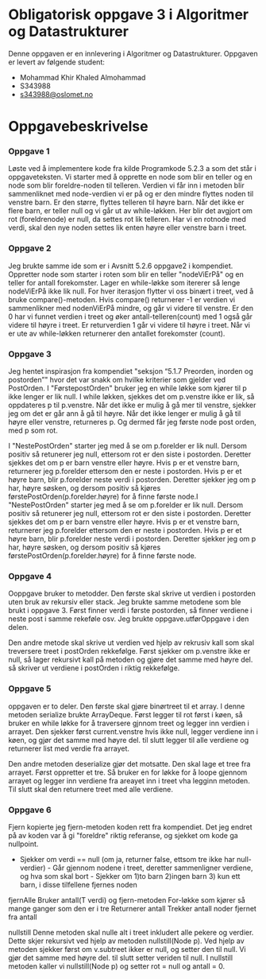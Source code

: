 # Obligatorisk oppgave 3 i Algoritmer og Datastrukturer

Denne oppgaven er en innlevering i Algoritmer og Datastrukturer. 
Oppgaven er levert av følgende student:
* Mohammad Khir Khaled Almohammad
* S343988 
* s343988@oslomet.no


# Oppgavebeskrivelse

### Oppgave 1
Løste ved å implementere kode fra kilde Programkode 5.2.3 a som det står i oppgaveteksten.
Vi starter med å opprette en node som blir en teller og en node som blir foreldre-noden til telleren.
Verdien vi får inn i metoden blir sammenliknet med node-verdien vi
er på og er den mindre flyttes noden til venstre barn. Er den større,
flyttes telleren til høyre barn. Når det ikke er flere barn,
er teller null og vi går ut av while-løkken. Her blir det avgjort om
rot (foreldrenode) er null, da settes rot lik telleren. Har vi en
rotnode med verdi, skal den nye noden settes lik enten høyre eller venstre barn i treet.

### Oppgave 2
Jeg brukte samme ide som er i Avsnitt 5.2.6 oppgave2 i kompendiet.
Oppretter node som starter i roten som blir en teller
"nodeViErPå" og en teller for antall forekomster. Lager en while-løkke
som itererer så lenge nodeViErPå ikke lik null. For hver iterasjon
flytter vi oss binært i treet, ved å bruke compare()-metoden.
Hvis compare() returnerer -1 er verdien vi sammenlikner med nodenViErPå mindre, og går vi videre til venstre. 
Er den 0 har vi funnet verdien i treet og øker antall-telleren(count) med 1 også går videre til høyre i treet. 
Er returverdien 1 går vi videre til høyre i treet.
Når vi er ute av while-løkken returnerer den antallet forekomster (count).

### Oppgave 3
Jeg hentet inspirasjon fra kompendiet "seksjon “5.1.7 Preorden, inorden og postorden”"
hvor det var snakk om hvilke kriterier som gjelder ved PostOrden.
I "FørstepostOrden" bruker jeg en while løkke som kjører til p
ikke lenger er lik null. I while løkken, sjekkes det om p.venstre
ikke er lik, så oppdateres p til p.venstre. Når det ikke er mulig å gå
mer til venstre, sjekker jeg om det er går ann å gå til høyre.
Når det ikke lenger er mulig å gå til høyre eller venstre,
returneres p. Og dermed får jeg første node post orden, med p som rot.

I "NestePostOrden" starter jeg med å se om p.forelder er lik null.
Dersom positiv så retunerer jeg null, ettersom rot er den siste i
postorden. Deretter sjekkes det om p er barn venstre eller høyre.
Hvis p er et venstre barn, returnerer jeg p.forelder ettersom den er
neste i postorden. Hvis p er et høyre barn, blir p.forelder neste verdi
i postorden.
Deretter sjekker jeg om p har, høyre søsken,
og dersom positiv så kjøres førstePostOrden(p.forelder.høyre)
for å finne første node.I "NestePostOrden" starter jeg med å se om p.forelder er lik null.
Dersom positiv så retunerer jeg null, ettersom rot er den siste i
postorden. Deretter sjekkes det om p er barn venstre eller høyre.
Hvis p er et venstre barn, returnerer jeg p.forelder ettersom den er
neste i postorden. Hvis p er et høyre barn, blir p.forelder neste verdi
i postorden.
Deretter sjekker jeg om p har, høyre søsken,
og dersom positiv så kjøres førstePostOrden(p.forelder.høyre)
for å finne første node.

### Oppgave 4
Ooppgave bruker to metodder.
Den første skal skrive ut verdien i postorden uten bruk av rekursiv eller stack.
Jeg brukte samme metodene som ble brukt i oppgave 3.
Først finner verdi i første postorden, så finner verdiene i neste post
i samme rekeføle osv. Jeg brukte oppgave.utførOppgave i den delen.

Den andre metode skal skrive ut verdien ved hjelp av rekrusiv kall
som skal treversere treet i postOrden rekkefølge. 
Først sjekker om p.venstre ikke er null, så lager rekursivt kall på metoden og gjøre det
samme med høyre del. så skriver ut verdiene i postOrden i riktig rekkefølge.

### Oppgave 5
oppgaven er to deler. Den første skal gjøre binørtreet til et array.
I denne metoden serialize brukte ArrayDeque. Først legger til rot først
i køen, så bruker en while løkke for å traversere gjnnom treet og legger inn verdien i
arrayet. Den sjekker først current.venstre hvis ikke null, legger verdiene inn i køen, og
gjør det samme med høyre del. til slutt legger til alle verdiene og returnerer list
med verdie fra arrayet.

Den andre metoden deserialize gjør det motsatte. Den skal lage et tree fra
arrayet. Først oppretter et tre. Så bruker en for løkke for å loope gjennom arrayet og legger inn verdiene
fra areayet inn i treet vha legginn metoden. Til slutt skal den returnere treet med alle verdiene.

### Oppgave 6
Fjern
kopierte jeg fjern-metoden koden rett fra kompendiet.
Det jeg endret på av koden var å gi "foreldre" riktig referanse, og sjekket om kode ga nullpoint.
- Sjekker om verdi == null (om ja, returner false, ettsom tre ikke har null-verdier) - Går gjennom nodene i treet,
  deretter sammenligner verdiene, og hva som skal bort - Sjekker om 1)to barn 2)ingen barn 3)
  kun ett barn, i disse tilfellene fjernes noden

fjernAlle
Bruker antall(T verdi) og fjern-metoden
For-løkke som kjører så mange ganger som den er i tre
Returnerer antall
Trekker antall noder fjernet fra antall

nullstill
Denne metoden skal nulle alt i treet inkludert alle pekere og verdier. 
Dette skjer rekursivt ved hjelp av metoden nullstill(Node<T> p).
Ved hjelp av metoden sjekker først om v.subtreet ikker er null, og setter den til null.
Vi gjør det samme med høyre del. til slutt setter veriden til null.
I nullstill metoden kaller vi nullstill(Node<T> p) og setter rot = null og antall = 0.